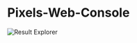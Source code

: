 # Pixels-Web-Console

![Result Explorer](https://user-images.githubusercontent.com/54475725/229249470-d72fd7a7-a7d8-401d-809b-7dbf2d78ee01.PNG)
